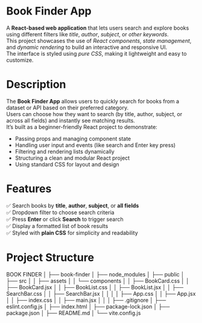 # Book Finder App

A **React-based web application** that lets users search and explore books using different filters like *title*, *author*, *subject*, or *other keywords*.  
This project showcases the use of *React components*, *state management*, and *dynamic rendering* to build an interactive and responsive UI.  
The interface is styled using *pure CSS*, making it lightweight and easy to customize.

# Description

The **Book Finder App** allows users to quickly search for books from a dataset or API based on their preferred category.  
Users can choose how they want to search (by title, author, subject, or across all fields) and instantly see matching results.  
It’s built as a beginner-friendly React project to demonstrate:

-  Passing props and managing component state  
-  Handling user input and events (like search and Enter key press)  
-  Filtering and rendering lists dynamically  
-  Structuring a clean and modular React project  
-  Using standard CSS for layout and design

# Features

✅ Search books by **title**, **author**, **subject**, or **all fields**  
✅ Dropdown filter to choose search criteria  
✅ Press **Enter** or click **Search** to trigger search  
✅ Display a formatted list of book results  
✅ Styled with **plain CSS** for simplicity and readability 

# Project Structure
BOOK FINDER
│
├── book-finder
│   ├── node_modules
│   ├── public
│   ├── src
│   │   ├── assets
│   │   └── components
│   │       ├── BookCard.css
│   │       ├── BookCard.jsx
│   │       ├── BookList.css
│   │       ├── BookList.jsx
│   │       ├── SearchBar.css
│   │       ├── SearchBar.jsx
│   │
│   │   ├── App.css
│   │   ├── App.jsx
│   │   ├── index.css
│   │   ├── main.jsx
│   │
│   ├── .gitignore
│   ├── eslint.config.js
│   ├── index.html
│   ├── package-lock.json
│   ├── package.json
│   ├── README.md
│   └── vite.config.js


